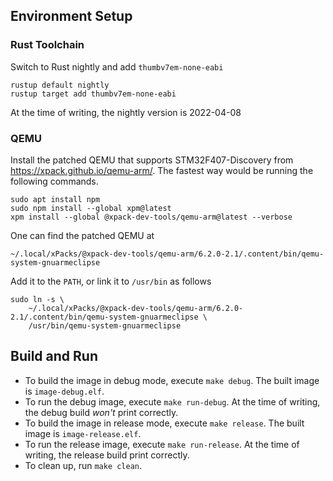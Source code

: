 ## Environment Setup

### Rust Toolchain
Switch to Rust nightly and add `thumbv7em-none-eabi`
```
rustup default nightly
rustup target add thumbv7em-none-eabi
```
At the time of writing, the nightly version is 2022-04-08

### QEMU
Install the patched QEMU that supports STM32F407-Discovery from https://xpack.github.io/qemu-arm/. The fastest way would be running the following commands.

```
sudo apt install npm
sudo npm install --global xpm@latest
xpm install --global @xpack-dev-tools/qemu-arm@latest --verbose
```

One can find the patched QEMU at
```
~/.local/xPacks/@xpack-dev-tools/qemu-arm/6.2.0-2.1/.content/bin/qemu-system-gnuarmeclipse
```

Add it to the `PATH`, or link it to `/usr/bin` as follows
```
sudo ln -s \
    ~/.local/xPacks/@xpack-dev-tools/qemu-arm/6.2.0-2.1/.content/bin/qemu-system-gnuarmeclipse \
    /usr/bin/qemu-system-gnuarmeclipse
```

## Build and Run

- To build the image in debug mode, execute `make debug`. The built image is `image-debug.elf`.
- To run the debug image, execute `make run-debug`. At the time of writing, the debug build *won't* print correctly.
- To build the image in release mode, execute `make release`. The built image is `image-release.elf`.
- To run the release image, execute `make run-release`. At the time of writing, the release build print correctly.
- To clean up, run `make clean`.
